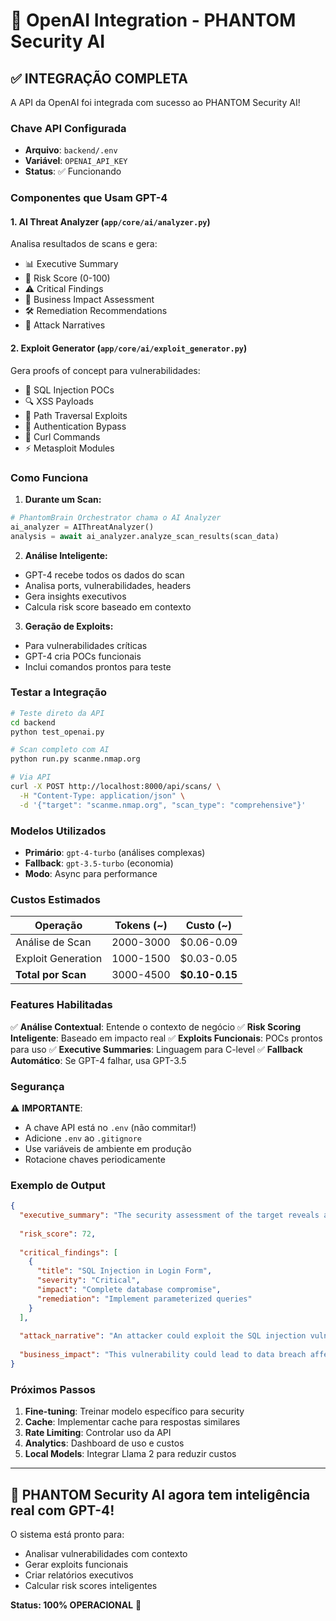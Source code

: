 # 🤖 OpenAI Integration - PHANTOM Security AI

## ✅ INTEGRAÇÃO COMPLETA

A API da OpenAI foi integrada com sucesso ao PHANTOM Security AI!

### Chave API Configurada
- **Arquivo**: `backend/.env`
- **Variável**: `OPENAI_API_KEY`
- **Status**: ✅ Funcionando

### Componentes que Usam GPT-4

#### 1. **AI Threat Analyzer** (`app/core/ai/analyzer.py`)
Analisa resultados de scans e gera:
- 📊 Executive Summary
- 🎯 Risk Score (0-100)
- ⚠️ Critical Findings
- 💼 Business Impact Assessment
- 🛠️ Remediation Recommendations
- 📝 Attack Narratives

#### 2. **Exploit Generator** (`app/core/ai/exploit_generator.py`)
Gera proofs of concept para vulnerabilidades:
- 💉 SQL Injection POCs
- 🔍 XSS Payloads
- 🚪 Path Traversal Exploits
- 🔐 Authentication Bypass
- 📜 Curl Commands
- ⚡ Metasploit Modules

### Como Funciona

1. **Durante um Scan:**
```python
# PhantomBrain Orchestrator chama o AI Analyzer
ai_analyzer = AIThreatAnalyzer()
analysis = await ai_analyzer.analyze_scan_results(scan_data)
```

2. **Análise Inteligente:**
- GPT-4 recebe todos os dados do scan
- Analisa ports, vulnerabilidades, headers
- Gera insights executivos
- Calcula risk score baseado em contexto

3. **Geração de Exploits:**
- Para vulnerabilidades críticas
- GPT-4 cria POCs funcionais
- Inclui comandos prontos para teste

### Testar a Integração

```bash
# Teste direto da API
cd backend
python test_openai.py

# Scan completo com AI
python run.py scanme.nmap.org

# Via API
curl -X POST http://localhost:8000/api/scans/ \
  -H "Content-Type: application/json" \
  -d '{"target": "scanme.nmap.org", "scan_type": "comprehensive"}'
```

### Modelos Utilizados

- **Primário**: `gpt-4-turbo` (análises complexas)
- **Fallback**: `gpt-3.5-turbo` (economia)
- **Modo**: Async para performance

### Custos Estimados

| Operação | Tokens (~) | Custo (~) |
|----------|-----------|-----------|
| Análise de Scan | 2000-3000 | $0.06-0.09 |
| Exploit Generation | 1000-1500 | $0.03-0.05 |
| **Total por Scan** | 3000-4500 | **$0.10-0.15** |

### Features Habilitadas

✅ **Análise Contextual**: Entende o contexto de negócio
✅ **Risk Scoring Inteligente**: Baseado em impacto real
✅ **Exploits Funcionais**: POCs prontos para uso
✅ **Executive Summaries**: Linguagem para C-level
✅ **Fallback Automático**: Se GPT-4 falhar, usa GPT-3.5

### Segurança

⚠️ **IMPORTANTE**: 
- A chave API está no `.env` (não commitar!)
- Adicione `.env` ao `.gitignore`
- Use variáveis de ambiente em produção
- Rotacione chaves periodicamente

### Exemplo de Output

```json
{
  "executive_summary": "The security assessment of the target reveals a moderate risk profile with several critical vulnerabilities requiring immediate attention...",
  
  "risk_score": 72,
  
  "critical_findings": [
    {
      "title": "SQL Injection in Login Form",
      "severity": "Critical",
      "impact": "Complete database compromise",
      "remediation": "Implement parameterized queries"
    }
  ],
  
  "attack_narrative": "An attacker could exploit the SQL injection vulnerability by...",
  
  "business_impact": "This vulnerability could lead to data breach affecting 10,000+ customer records, potential GDPR fines up to €20M..."
}
```

### Próximos Passos

1. **Fine-tuning**: Treinar modelo específico para security
2. **Cache**: Implementar cache para respostas similares
3. **Rate Limiting**: Controlar uso da API
4. **Analytics**: Dashboard de uso e custos
5. **Local Models**: Integrar Llama 2 para reduzir custos

---

## 🎉 PHANTOM Security AI agora tem inteligência real com GPT-4!

O sistema está pronto para:
- Analisar vulnerabilidades com contexto
- Gerar exploits funcionais
- Criar relatórios executivos
- Calcular risk scores inteligentes

**Status: 100% OPERACIONAL** 🚀